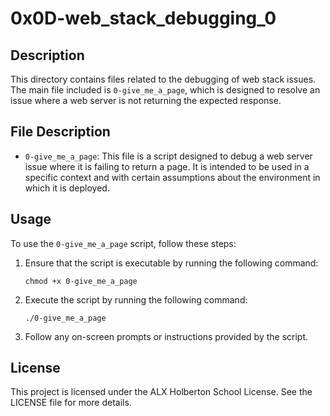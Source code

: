 # 0x0D-web_stack_debugging_0

## Description

This directory contains files related to the debugging of web stack issues. The main file included is `0-give_me_a_page`, which is designed to resolve an issue where a web server is not returning the expected response.

## File Description

- `0-give_me_a_page`: This file is a script designed to debug a web server issue where it is failing to return a page. It is intended to be used in a specific context and with certain assumptions about the environment in which it is deployed.

## Usage

To use the `0-give_me_a_page` script, follow these steps:

1. Ensure that the script is executable by running the following command:
    ```
    chmod +x 0-give_me_a_page
    ```

2. Execute the script by running the following command:
    ```
    ./0-give_me_a_page
    ```

3. Follow any on-screen prompts or instructions provided by the script.

## License

This project is licensed under the ALX Holberton School License. See the LICENSE file for more details.